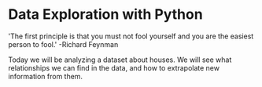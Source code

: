# Data Exploration with Python
'The first principle is that you must not fool yourself and you are the easiest person to fool.' -Richard Feynman

Today we will be analyzing a dataset about houses. We will see what relationships we can find in the data, and how to extrapolate new information from them.
